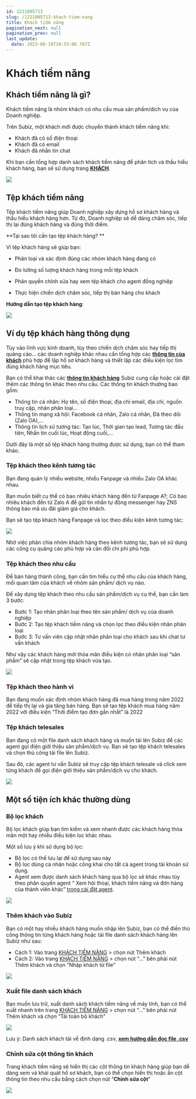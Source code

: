 ```yaml
---
id: 1221805713
slug: /1221805713-khach-tiem-nang
title: Khách tiềm năng
pagination_next: null
pagination_prev: null
last_update:
  date: 2023-06-19T10:55:06.767Z
---
```


# Khách tiềm năng



## Khách tiềm năng là gì?


Khách tiềm năng là nhóm khách có nhu cầu mua sản phẩm/dịch vụ của Doanh nghiệp. 

Trên Subiz, một khách mới được chuyển thành khách tiềm năng khi:

- Khách đã có số điện thoại
- Khách đã có email
- Khách đã nhắn tin chat



Khi bạn cần tổng hợp danh sách khách tiềm năng để phân tích và thấu hiểu khách hàng, bạn sẽ sử dụng trang **[KHÁCH](https://app.subiz.com.vn/lead)**.




![](https://vcdn.subiz-cdn.com/file/firsfrxlsxncmivcmdht_acpxkgumifuoofoosble)

## Tệp khách tiềm năng


Tệp khách tiềm năng giúp Doanh nghiệp xây dựng hồ sơ khách hàng và thấu hiểu khách hàng hơn. Từ đó, Doanh nghiệp sẽ dễ dàng chăm sóc, tiếp thị lại đúng khách hàng và đúng thời điểm. 



**Tại sao tôi cần tạo tệp khách hàng? **

Vì tệp khách hàng sẽ giúp bạn:

- Phân loại và xác định đúng các nhóm khách hàng đang có
- Đo lường số lượng khách hàng trong mỗi tệp khách
- Phân quyền chỉnh sửa hay xem tệp khách cho agent đồng nghiệp

- Thực hiện chiến dịch chăm sóc, tiếp thị bán hàng cho khách



**Hướng dẫn tạo tệp khách hàng**:


![](https://vcdn.subiz-cdn.com/file/firsfrxlxdztcizhzmdf_acpxkgumifuoofoosble)



## Ví dụ tệp khách hàng thông dụng




Tùy vào lĩnh vực kinh doanh, tùy theo chiến dịch chăm sóc hay tiếp thị quảng cáo… các doanh nghiệp khác nhau cần tổng hợp các **[thông tin của khách](https://subiz.com.vn/docs/777741175-thong-tin-khach-hang)** phù hợp để lập hồ sơ khách hàng và thiết lập các điều kiện lọc tìm đúng khách hàng mục tiêu.



Bạn có thể khai thác các **[thông tin khách hàng](https://app.subiz.com.vn/settings/user-attributes)** Subiz cung cấp hoặc cài đặt thêm các thông tin khác theo nhu cầu. Các thông tin khách thường bao gồm: 

- Thông tin cá nhân: Họ tên, số điện thoại, địa chỉ email, địa chỉ, nguồn truy cập, nhãn phân loại...
- Thông tin mạng xã hội: Facebook cá nhân, Zalo cá nhân, Đã theo dõi (Zalo OA),...
- Thông tin lịch sử tương tác: Tạo lúc, Thời gian tạo lead, Tương tác đầu tiên, Nhắn tin cuối lúc, Hoạt động cuối,...



Dưới đây là một số tệp khách hàng thường được sử dụng, bạn có thể tham khảo.
### Tệp khách theo kênh tương tác


Bạn đang quản lý nhiều website, nhiều Fanpage và nhiều Zalo OA khác nhau. 

Bạn muốn biết cụ thể có bao nhiêu khách hàng đến từ Fanpage A?; Có bao nhiêu khách đến từ Zalo A để gửi tin nhắn tự động messenger hay ZNS thông báo mã ưu đãi giảm giá cho khách.



Bạn sẽ tạo tệp khách hàng Fanpage và lọc theo điều kiện kênh tương tác:




![](https://vcdn.subiz-cdn.com/file/firsfrxmbcawrtiytxjx_acpxkgumifuoofoosble)




Nhờ việc phân chia nhóm khách hàng theo kênh tương tác, bạn sẽ sử dụng các công cụ quảng cáo phù hợp và cân đối chi phí phù hợp.


### Tệp khách theo nhu cầu


Để bán hàng thành công, bạn cần tìm hiểu cụ thể nhu cầu của khách hàng, mối quan tâm của khách về nhóm sản phẩm/ dịch vụ nào.



Để xây dựng tệp khách theo nhu cầu sản phẩm/dịch vụ cụ thể, bạn cần làm 3 bước:

- Bước 1: Tạo nhãn phân loại theo tên sản phẩm/ dịch vụ của doanh nghiệp
- Bước 2: Tạo tệp khách tiềm năng và chọn lọc theo điều kiện nhãn phân loại
- Bước 3: Tư vấn viên cập nhật nhãn phân loại cho khách sau khi chat tư vấn khách



Như vậy các khách hàng mới thỏa mãn điều kiện có nhãn phân loại “sản phẩm” sẽ cập nhật trong tệp khách vừa tạo.


![](https://vcdn.subiz-cdn.com/file/firsfrxmdvfcmwaqumin_acpxkgumifuoofoosble)



### Tệp khách theo hành vi


Bạn đang muốn xác định nhóm khách hàng đã mua hàng trong năm 2022 để tiếp thị lại và gia tăng bán hàng. Bạn sẽ tạo tệp khách mua hàng năm 2022 với điều kiện “Thời điểm tạo đơn gần nhất” là 2022
### Tệp khách telesales


Bạn đang có một file danh sách khách hàng và muốn tải lên Subiz để các agent gọi điện giới thiệu sản phẩm/dịch vụ. Bạn sẽ tạo tệp khách telesales và chọn thủ công tải file lên Subiz.



Sau đó, các agent tư vấn Subiz sẽ truy cập tệp khách telesale và click xem từng khách để gọi điện giới thiệu sản phẩm/dịch vụ cho khách.




![](https://vcdn.subiz-cdn.com/file/firsfrxmgdfmrajhnnlf_acpxkgumifuoofoosble)



## Một số tiện ích khác thường dùng

### Bộ lọc khách 


Bộ lọc khách giúp bạn tìm kiếm và xem nhanh được các khách hàng thỏa mãn một hay nhiều điều kiện lọc khác nhau. 



Một số lưu ý khi sử dụng bộ lọc:

- Bộ lọc có thể lưu lại để sử dụng sau này
- Bộ lọc dùng cá nhân hoặc công khai cho tất cả agent trong tài khoản sử dụng.
- Agent xem được danh sách khách hàng qua bộ lọc sẽ khác nhau tùy theo phân quyền agent “ Xem hội thoại, khách tiềm năng và đơn hàng của thành viên khác” [trong cài đặt agent](https://app.subiz.com.vn/settings/agents).


![](https://vcdn.subiz-cdn.com/file/firsfrxmiodbbhhtbupd_acpxkgumifuoofoosble)





### Thêm khách vào Subiz


Bạn có một hay nhiều khách hàng muốn nhập lên Subiz, bạn có thể điền thủ công thông tin từng khách hàng hoặc tải file danh sách khách hàng lên Subiz như sau:

- Cách 1: Vào trang [KHÁCH TIỀM NĂNG](https://app.subiz.com.vn/lead) > chọn nút Thêm khách
- Cách 2: Vào trang [KHÁCH TIỀM NĂNG](https://app.subiz.com.vn/lead) > chọn nút “...” bên phải nút Thêm khách và chọn “Nhập khách từ file”




![](https://vcdn.subiz-cdn.com/file/firsfrxmldoahmwigbwh_acpxkgumifuoofoosble)

### Xuất file danh sách khách


Bạn muốn lưu trữ, xuất danh sách khách tiềm năng về máy tính, bạn có thể xuất nhanh trên trang [KHÁCH TIỀM NĂNG](https://app.subiz.com.vn/lead) > chọn nút “...” bên phải nút Thêm khách và chọn “Tải toàn bộ khách”


![](https://vcdn.subiz-cdn.com/file/firsfrxmnrypzvzkdtij_acpxkgumifuoofoosble)


Lưu ý: Danh sách khách tải về định dạng .csv, **[xem hướng dẫn đọc file .csv](https://www.youtube.com/watch?v=mJgbIMfkCwY)**
### Chỉnh sửa cột thông tin khách


Trang khách tiềm năng sẽ hiển thị các cột thông tin khách hàng giúp bạn dễ dàng xem và khái quát hồ sơ khách, bạn có thể chọn hiển thị hoặc ẩn cột thông tin theo nhu cầu bằng cách chọn nút “**Chỉnh sửa cột**”




![](https://vcdn.subiz-cdn.com/file/firsfrxmpyaqudbdlaby_acpxkgumifuoofoosble)